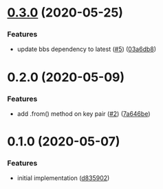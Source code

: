 # [0.3.0](https://github.com/mattrglobal/bls12381-key-pair/compare/v0.2.0...v0.3.0) (2020-05-25)

### Features

- update bbs dependency to latest ([#5](https://github.com/mattrglobal/bls12381-key-pair/issues/5)) ([03a6db8](https://github.com/mattrglobal/bls12381-key-pair/commit/03a6db802c97d08bd9e441a5300b82415976bde5))

# 0.2.0 (2020-05-09)

### Features

- add .from() method on key pair ([#2](https://github.com/mattrglobal/bls12381-key-pair/issues/2)) ([7a646be](https://github.com/mattrglobal/bls12381-key-pair/commit/7a646be2ed4f2432e4fac9b7830e086c1b9bb89d))

# 0.1.0 (2020-05-07)

### Features

- initial implementation ([d835902](https://github.com/mattrglobal/bls12381-key-pair/commit/d835902a6e0ce981fba5ce60202b05cdc9ce63d2))
